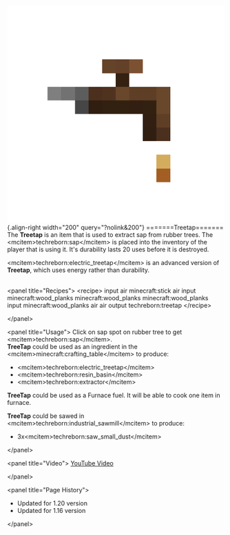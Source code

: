 ![Treetap](/media/mods/techreborn/treetap.png){.align-right width="200" query="?nolink&200"} =======Treetap======= The **Treetap** is an item that is used to extract sap from rubber trees. The \<mcitem\>techreborn:sap\</mcitem\> is placed into the inventory of the player that is using it. It's durability lasts 20 uses before it is destroyed.

\<mcitem\>techreborn:electric_treetap\</mcitem\> is an advanced version of **Treetap**, which uses energy rather than durability.

\
\<panel title="Recipes"\> \<recipe\> input air minecraft:stick air input minecraft:wood_planks minecraft:wood_planks minecraft:wood_planks input minecraft:wood_planks air air output techreborn:treetap \</recipe\>

\</panel\>

\<panel title="Usage"\> Click on sap spot on rubber tree to get \<mcitem\>techreborn:sap\</mcitem\>.\
**TreeTap** could be used as an ingredient in the \<mcitem\>minecraft:crafting_table\</mcitem\> to produce:

- \<mcitem\>techreborn:electric_treetap\</mcitem\>
- \<mcitem\>techreborn:resin_basin\</mcitem\>
- \<mcitem\>techreborn:extractor\</mcitem\>

**TreeTap** could be used as a Furnace fuel. It will be able to cook one item in furnace.

**TreeTap** could be sawed in \<mcitem\>techreborn:industrial_sawmill\</mcitem\> to produce:

- 3x\<mcitem\>techreborn:saw_small_dust\</mcitem\>

\</panel\>

\<panel title="Video"\> [YouTube Video](https://www.youtube.com/watch?v=5A_F-ONsJ3Y)

\</panel\>

\<panel title="Page History"\>

- Updated for 1.20 version
- Updated for 1.16 version

\</panel\>
